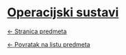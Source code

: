 # [Operacijski sustavi](https://www.github.com/studosi-fer/OS)
[<- Stranica predmeta](https://www.fer.unizg.hr/predmet/os)

[<- Povratak na listu predmeta](https://www.github.com/studosi/FER)